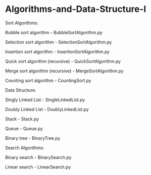 # Algorithms-and-Data-Structure-I


Sort Algorithms:

Bubble sort algorithm - BubbleSortAlgorithm.py

Selection sort algorithm - SelectionSortAlgorithm.py

Insertion sort algorithm - InsertionSortAlgorithm.py

Quick sort algorithm (recursive) - QuickSortAlgorithm.py

Merge sort algorithm (recursive) - MergeSortAlgorithm.py

Counting sort algorithm - CountingSort.py



Data Structure:

Singly Linked List - SingleLinkedList.py

Doubly Linked List - DoublyLinkedList.py

Stack - Stack.py

Queue - Queue.py

Binary tree - BinaryTree.py



Search Algorithms:

Binary search - BinarySearch.py

Linear search - LinearSearch.py



